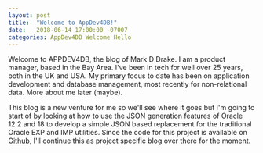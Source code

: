 ```yaml
---
layout: post
title:  "Welcome to AppDev4DB!"
date:   2018-06-14 17:00:00 -07007
categories: AppDev4DB Welcome Hello
---
```





Welcome to APPDEV4DB, the blog of Mark D Drake. I am a product manager, based in the Bay Area. I've been in tech for well over 25 years, both in the UK and USA.  My primary focus to date has been on application development and database management, most recently for non-relational data. More about me later (maybe).

This blog is a new venture for me so we'll see where it goes but I'm going to start of by looking at how to use the JSON generation features of Oracle 12.2 and 18 to develop a simple JSON based replacement for the traditional Oracle EXP and IMP utilities.  Since the code for this project is available on [Github](https://github.com/markddrake/JSONExport4Oracle), I'll continue this as project specific blog over there for the moment. 

